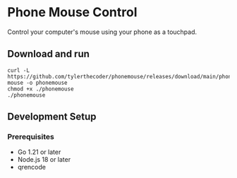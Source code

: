 # Phone Mouse Control

Control your computer's mouse using your phone as a touchpad.

## Download and run
```
curl -L https://github.com/tylerthecoder/phonemouse/releases/download/main/phone-mouse -o phonemouse
chmod +x ./phonemouse
./phonemouse
```

## Development Setup

### Prerequisites
- Go 1.21 or later
- Node.js 18 or later
- qrencode

